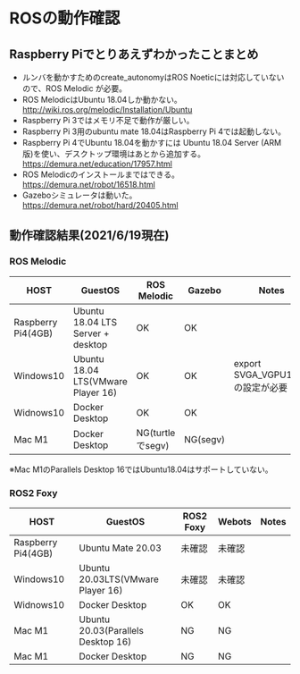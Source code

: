# ROSの動作確認

## Raspberry Piでとりあえずわかったことまとめ
* ルンバを動かすためのcreate_autonomyはROS Noeticには対応していないので、ROS Melodic が必要。
* ROS MelodicはUbuntu 18.04しか動かない。http://wiki.ros.org/melodic/Installation/Ubuntu
* Raspberry Pi 3ではメモリ不足で動作が厳しい。
* Raspberry Pi 3用のubuntu mate 18.04はRaspberry Pi 4では起動しない。
* Raspberry Pi 4でUbuntu 18.04を動かすには Ubuntu 18.04 Server (ARM版)を使い、デスクトップ環境はあとから追加する。https://demura.net/education/17957.html
* ROS Melodicのインストールまではできる。https://demura.net/robot/16518.html
* Gazeboシミュレータは動いた。https://demura.net/robot/hard/20405.html

## 動作確認結果(2021/6/19現在)

### ROS Melodic

| HOST | GuestOS | ROS Melodic | Gazebo | Notes |
|------|------------|--------|-----|----|
| Raspberry Pi4(4GB) | Ubuntu 18.04 LTS Server + desktop| OK | OK |  |
| Windows10 | Ubuntu 18.04 LTS(VMware Player 16) | OK | OK |export SVGA_VGPU10=0の設定が必要|
| Widnows10 | Docker Desktop | OK | OK |  |
| Mac M1 | Docker Desktop | NG(turtleでsegv) | NG(segv) |  |

※Mac M1のParallels Desktop 16ではUbuntu18.04はサポートしていない。

### ROS2 Foxy

| HOST | GuestOS | ROS2 Foxy | Webots | Notes |
|------|------------|--------|-----|----|
| Raspberry Pi4(4GB) | Ubuntu Mate 20.03 |未確認 | 未確認 |  |
| Windows10 | Ubuntu 20.03LTS(VMware Player 16) | 未確認 | 未確認 |  |
| Widnows10 | Docker Desktop | OK | OK |  |
| Mac M1 | Ubuntu 20.03(Parallels Desktop 16) | NG | NG |  |
| Mac M1 | Docker Desktop | NG | NG |  |

